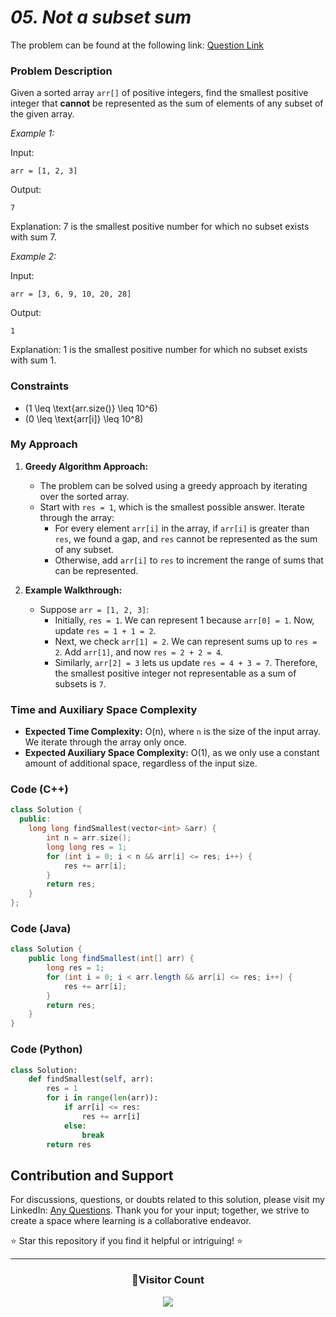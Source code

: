 # *05. Not a subset sum*

The problem can be found at the following link: [Question Link](https://www.geeksforgeeks.org/problems/smallest-number-subset1220/1)

### Problem Description

Given a sorted array `arr[]` of positive integers, find the smallest positive integer that **cannot** be represented as the sum of elements of any subset of the given array.

*Example 1:*

Input:
```
arr = [1, 2, 3]
```

Output:
```
7
```

Explanation: 7 is the smallest positive number for which no subset exists with sum 7.

*Example 2:*

Input:
```
arr = [3, 6, 9, 10, 20, 28]
```

Output:
```
1
```

Explanation: 1 is the smallest positive number for which no subset exists with sum 1.

### Constraints

- \(1 \leq \text{arr.size()} \leq 10^6\)
- \(0 \leq \text{arr[i]} \leq 10^8\)

### My Approach

1. **Greedy Algorithm Approach:**
   - The problem can be solved using a greedy approach by iterating over the sorted array.
   - Start with `res = 1`, which is the smallest possible answer. Iterate through the array:
     - For every element `arr[i]` in the array, if `arr[i]` is greater than `res`, we found a gap, and `res` cannot be represented as the sum of any subset.
     - Otherwise, add `arr[i]` to `res` to increment the range of sums that can be represented.
   
2. **Example Walkthrough:**
   - Suppose `arr = [1, 2, 3]`:
     - Initially, `res = 1`. We can represent 1 because `arr[0] = 1`. Now, update `res = 1 + 1 = 2`.
     - Next, we check `arr[1] = 2`. We can represent sums up to `res = 2`. Add `arr[1]`, and now `res = 2 + 2 = 4`.
     - Similarly, `arr[2] = 3` lets us update `res = 4 + 3 = 7`. Therefore, the smallest positive integer not representable as a sum of subsets is `7`.

### Time and Auxiliary Space Complexity

- **Expected Time Complexity:** O(n), where `n` is the size of the input array. We iterate through the array only once.
- **Expected Auxiliary Space Complexity:** O(1), as we only use a constant amount of additional space, regardless of the input size.

### Code (C++)

```cpp
class Solution {
  public:
    long long findSmallest(vector<int> &arr) {
        int n = arr.size();
        long long res = 1;
        for (int i = 0; i < n && arr[i] <= res; i++) {
            res += arr[i];
        }
        return res;
    }
};
```

### Code (Java)

```java
class Solution {
    public long findSmallest(int[] arr) {
        long res = 1;
        for (int i = 0; i < arr.length && arr[i] <= res; i++) {
            res += arr[i];
        }
        return res;
    }
}
```

### Code (Python)

```python
class Solution:
    def findSmallest(self, arr):
        res = 1
        for i in range(len(arr)):
            if arr[i] <= res:
                res += arr[i]
            else:
                break
        return res
```

## Contribution and Support

For discussions, questions, or doubts related to this solution, please visit my LinkedIn: [Any Questions](https://www.linkedin.com/in/het-patel-8b110525a/). Thank you for your input; together, we strive to create a space where learning is a collaborative endeavor.

⭐ Star this repository if you find it helpful or intriguing! ⭐

---

<div align=center>
  <h3><b>📍Visitor Count</b></h3>
</div>

<p align="center">
  <img src="https://profile-counter.glitch.me/Hunterdii/count.svg" />
</p>
